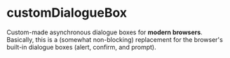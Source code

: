 customDialogueBox
===============

Custom-made asynchronous dialogue boxes for **modern browsers**.
Basically, this is a (somewhat non-blocking) replacement for the browser's built-in dialogue boxes (alert, confirm, and prompt).
